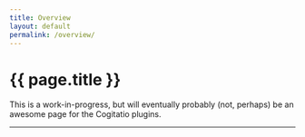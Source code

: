 ```yaml
---
title: Overview
layout: default
permalink: /overview/
---
```


<i class="fas fa-info-circle fa-2x fa-pull-left fa-border"></i>
<h1>{{ page.title }}</h1>

This is a work-in-progress, but will eventually probably (not, perhaps) be an awesome page for the Cogitatio plugins.

-----

